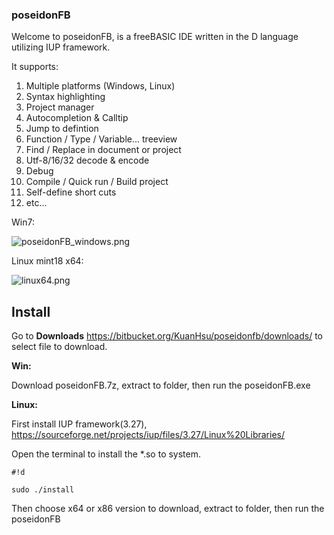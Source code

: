 ### poseidonFB ###

Welcome to poseidonFB, is a freeBASIC IDE written in the D language utilizing IUP framework.

It supports:

1. Multiple platforms (Windows, Linux)
2. Syntax highlighting
3. Project manager
4. Autocompletion & Calltip
5. Jump to defintion
5. Function / Type / Variable... treeview
7. Find / Replace in document or project
8. Utf-8/16/32 decode & encode
9. Debug
10. Compile / Quick run / Build project
11. Self-define short cuts
12. etc...

Win7:

![poseidonFB_windows.png](https://bitbucket.org/repo/j5rjj4/images/501719893-poseidonFB_windows.png)

Linux mint18 x64:

![linux64.png](https://bitbucket.org/repo/j5rjj4/images/559348986-linux64.png)

## Install ##
Go to **Downloads** https://bitbucket.org/KuanHsu/poseidonfb/downloads/ to select file to download.

**Win:**

Download poseidonFB.7z, extract to folder, then run the poseidonFB.exe

**Linux:**

First install IUP framework(3.27), https://sourceforge.net/projects/iup/files/3.27/Linux%20Libraries/

Open the terminal to install the *.so to system.

```
#!d

sudo ./install

```

Then choose x64 or x86 version to download, extract to folder, then run the poseidonFB